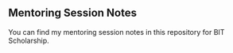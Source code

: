 ## Mentoring Session Notes
You can find my mentoring session notes in this repository for BIT Scholarship.
